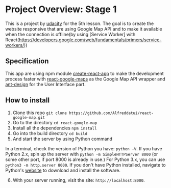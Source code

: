 # Project Overview: Stage 1

This is a project by [udacity](https://www.udacity.com/) for the 5th lesson. The goal is to create the website responsive that are using Google Map API and to make it available when the connection is offline(by using [Service Worker] with React(https://developers.google.com/web/fundamentals/primers/service-workers/))

## Specification

This app are using npm module [create-react-app](https://github.com/facebook/create-react-app) to make the development process faster with [react-google-maps](https://github.com/tomchentw/react-google-maps) as the Google Map API wrapper and [ant-design](https://ant.design/) for the User Interface part.

## How to install

1. Clone this repo `git clone https://github.com/Alfreddatui/react-google-map.git`
2. Go to the directory `cd react-google-map`
3. Install all the dependencies `npm install`
4. Go into the build directory `cd build`
5. And start the server by using Python command

In a terminal, check the version of Python you have: `python -V`. If you have Python 2.x, spin up the server with `python -m SimpleHTTPServer 8000` (or some other port, if port 8000 is already in use.) For Python 3.x, you can use `python3 -m http.server 8000`. If you don't have Python installed, navigate to Python's [website](https://www.python.org/) to download and install the software.

6. With your server running, visit the site: `http://localhost:8000`.


